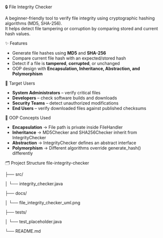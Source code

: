 🔒 File Integrity Checker

A beginner-friendly tool to verify file integrity using cryptographic hashing algorithms (MD5, SHA-256).  
It helps detect file tampering or corruption by comparing stored and current hash values.


 ✨ Features
- Generate file hashes using **MD5** and **SHA-256**
- Compare current file hash with an expected/stored hash
- Detect if a file is **tampered**, **corrupted**, or unchanged
- OOP design with **Encapsulation, Inheritance, Abstraction, and Polymorphism**


 🎯 Target Users
- **System Administrators** – verify critical files  
- **Developers** – check software builds and downloads  
- **Security Teams** – detect unauthorized modifications  
- **End Users** – verify downloaded files against published checksums  


🧩 OOP Concepts Used
- **Encapsulation** → File path is private inside FileHandler
- **Inheritance** → MD5Checker and SHA256Checker inherit from IntegrityChecker
- **Abstraction** → IntegrityChecker defines an abstract interface
- **Polymorphism** → Different algorithms override generate_hash() differently


🗂️ Project Structure
file-integrity-checker

├── src/

│ └── integrity_checker.java

├── docs/

│ └── file_integrity_checker_uml.png

├── tests/

│ └── test_placeholder.java

└── README.md
